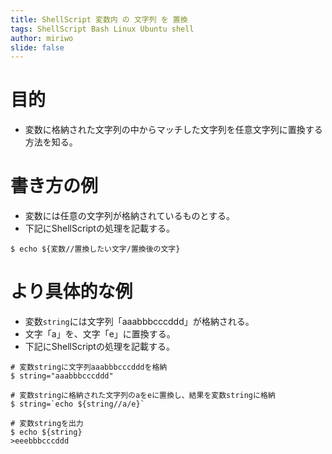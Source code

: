 ```yaml
---
title: ShellScript 変数内 の 文字列 を 置換
tags: ShellScript Bash Linux Ubuntu shell
author: miriwo
slide: false
---
```

# 目的

- 変数に格納された文字列の中からマッチした文字列を任意文字列に置換する方法を知る。

# 書き方の例

- 変数には任意の文字列が格納されているものとする。
- 下記にShellScriptの処理を記載する。

``` shell
$ echo ${変数//置換したい文字/置換後の文字}
```

# より具体的な例

- 変数`string`には文字列「aaabbbcccddd」が格納される。
- 文字「a」を、文字「e」に置換する。
- 下記にShellScriptの処理を記載する。

``` shell
# 変数stringに文字列aaabbbcccdddを格納
$ string="aaabbbcccddd"

# 変数stringに格納された文字列のaをeに置換し、結果を変数stringに格納
$ string=`echo ${string//a/e}`

# 変数stringを出力
$ echo ${string}
>eeebbbcccddd
```

